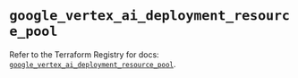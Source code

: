 # `google_vertex_ai_deployment_resource_pool`

Refer to the Terraform Registry for docs: [`google_vertex_ai_deployment_resource_pool`](https://registry.terraform.io/providers/hashicorp/google-beta/5.36.0/docs/resources/google_vertex_ai_deployment_resource_pool).
